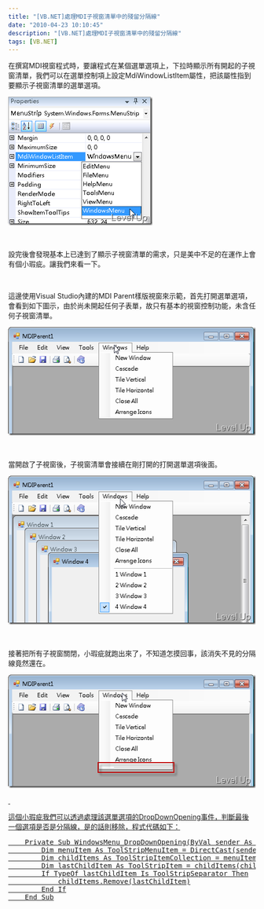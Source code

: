 ```yaml
---
title: "[VB.NET]處理MDI子視窗清單中的殘留分隔線"
date: "2010-04-23 10:10:45"
description: "[VB.NET]處理MDI子視窗清單中的殘留分隔線"
tags: [VB.NET]
---
```


<p>在撰寫MDI視窗程式時，要讓程式在某個選單選項上，下拉時顯示所有開起的子視窗清單，我們可以在選單控制項上設定MdiWindowListItem屬性，把該屬性指到要顯示子視窗清單的選單選項。</p>  <p><img style="border-right-width: 0px; display: inline; border-top-width: 0px; border-bottom-width: 0px; border-left-width: 0px" title="image" border="0" alt="image" src="\images\posts\14779\image_thumb.png" width="294" height="262" /></a> </p>  <p> </p>  <p>設完後會發現基本上已達到了顯示子視窗清單的需求，只是美中不足的在運作上會有個小瑕疵。讓我們來看一下。</p>  <p> </p>  <p>這邊使用Visual Studio內建的MDI Parent樣版視窗來示範，首先打開選單選項，會看到如下圖示，由於尚未開起任何子表單，故只有基本的視窗控制功能，未含任何子視窗清單。</p>  <p><a href="http://files.dotblogs.com.tw/larrynung/1004/VB.NETMDI_130C2/image_4.png"><img style="border-right-width: 0px; display: inline; border-top-width: 0px; border-bottom-width: 0px; border-left-width: 0px" title="image" border="0" alt="image" src="\images\posts\14779\image_thumb_1.png" width="529" height="221" /></a> </p>  <p> </p>  <p>當開啟了子視窗後，子視窗清單會接續在剛打開的打開選單選項後面。</p>  <p><a href="http://files.dotblogs.com.tw/larrynung/1004/VB.NETMDI_130C2/image_6.png"><img style="border-right-width: 0px; display: inline; border-top-width: 0px; border-bottom-width: 0px; border-left-width: 0px" title="image" border="0" alt="image" src="\images\posts\14779\image_thumb_2.png" width="529" height="303" /></a> </p>  <p> </p>  <p>接著把所有子視窗關閉，小瑕疵就跑出來了，不知道怎摸回事，該消失不見的分隔線竟然還在。</p>  <p><a href="http://files.dotblogs.com.tw/larrynung/1004/VB.NETMDI_130C2/image_8.png"><img style="border-right-width: 0px; display: inline; border-top-width: 0px; border-bottom-width: 0px; border-left-width: 0px" title="image" border="0" alt="image" src="\images\posts\14779\image_thumb_3.png" width="529" height="231" /> </p>  <p> </p>  <p>這個小瑕疵我們可以透過處理該選單選項的DropDownOpening事件，判斷最後一個選項是否是分隔線，是的話則移除，程式代碼如下：</p>  <div style="padding-bottom: 0px; margin: 0px; padding-left: 0px; padding-right: 0px; display: inline; float: none; padding-top: 0px" id="scid:812469c5-0cb0-4c63-8c15-c81123a09de7:2b94082c-e17a-4906-a2bb-7f319d001716" class="wlWriterEditableSmartContent"><pre name="code" class="vb">    Private Sub WindowsMenu_DropDownOpening(ByVal sender As System.Object, ByVal e As System.EventArgs) Handles WindowsMenu.DropDownOpening
        Dim menuItem As ToolStripMenuItem = DirectCast(sender, ToolStripMenuItem)
        Dim childItems As ToolStripItemCollection = menuItem.DropDownItems
        Dim lastChildItem As ToolStripItem = childItems(childItems.Count - 1)
        If TypeOf lastChildItem Is ToolStripSeparator Then
            childItems.Remove(lastChildItem)
        End If
    End Sub</pre></div>
